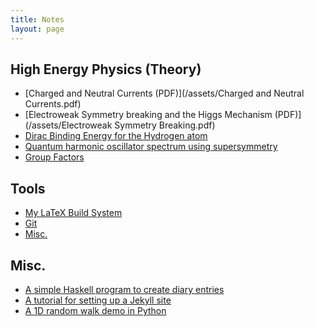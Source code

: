 ```yaml
---
title: Notes
layout: page
---
```


High Energy Physics (Theory)
-----------------------------

- [Charged and Neutral Currents (PDF)](/assets/Charged and Neutral Currents.pdf)
- [Electroweak Symmetry breaking and the Higgs Mechanism (PDF)](/assets/Electroweak Symmetry Breaking.pdf)
- [Dirac Binding Energy for the Hydrogen atom](/notes/dirac_binding_energy.html)
- [Quantum harmonic oscillator spectrum using supersymmetry](/notes/susy-zero-dims.html)
- [Group Factors](/notes/group-factors.html)


Tools
-----

- [My LaTeX Build System](/notes/latex.html)
- [Git](/notes/git.html)
- [Misc.](/notes/tools.html)


Misc.
-----

- [A simple Haskell program to create diary entries](/notes/haskelldiary.html)
- [A tutorial for setting up a Jekyll site](/notes/jekylltutorial.html)
- [A 1D random walk demo in Python](/notes/randomWalkDemo.html)
